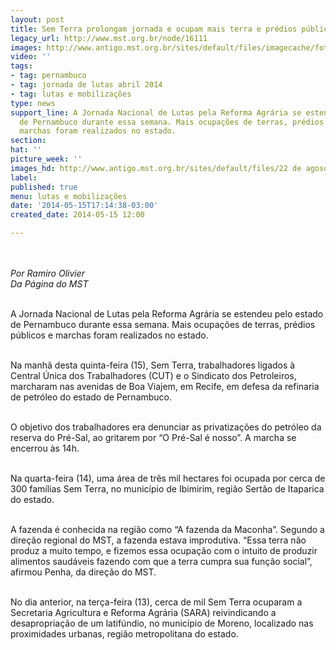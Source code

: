 ```yaml
---
layout: post
title: Sem Terra prolongam jornada e ocupam mais terra e prédios públicos em PE
legacy_url: http://www.mst.org.br/node/16111
images: http://www.antigo.mst.org.br/sites/default/files/imagecache/foto_destaque/22 de agosoto.jpg
video: ''
tags:
- tag: pernambuco
- tag: jornada de lutas abril 2014
- tag: lutas e mobilizações
type: news
support_line: A Jornada Nacional de Lutas pela Reforma Agrária se estendeu pelo estado
  de Pernambuco durante essa semana. Mais ocupações de terras, prédios públicos e
  marchas foram realizados no estado.
section: 
hat: ''
picture_week: ''
images_hd: http://www.antigo.mst.org.br/sites/default/files/22 de agosoto.jpg
label: 
published: true
menu: lutas e mobilizações
date: '2014-05-15T17:14:38-03:00'
created_date: 2014-05-15 12:00

---
```

<p><em><br><br>Por Ramiro Olivier<br></em><em>Da Página do MST<br><br type="_moz"></em></p><p>A Jornada Nacional de Lutas pela Reforma Agrária se estendeu pelo estado de Pernambuco durante essa semana. Mais ocupações de terras, prédios públicos e marchas foram realizados no estado.&nbsp;</p><p><br>Na manhã desta quinta-feira (15), Sem Terra, trabalhadores ligados à Central Única dos Trabalhadores (CUT) e o Sindicato dos Petroleiros, marcharam nas avenidas de Boa Viajem, em Recife, em defesa da refinaria de petróleo do estado de Pernambuco.</p><p><br>O objetivo dos trabalhadores era denunciar as privatizações do petróleo da reserva do Pré-Sal, ao gritarem por “O Pré-Sal é nosso”. A marcha se encerrou às 14h.&nbsp;</p><p><br>Na quarta-feira (14), uma área de três mil hectares foi ocupada por cerca de 300 famílias Sem Terra, no município de Ibimirim, região Sertão de Itaparica do estado.&nbsp;</p><p><br>A fazenda é conhecida na região como “A fazenda da Maconha”. Segundo a direção regional do MST, a fazenda estava improdutiva. “Essa terra não produz a muito tempo, e fizemos essa ocupação com o intuito de produzir alimentos saudáveis fazendo com que a terra cumpra sua função social”, afirmou Penha, da direção do MST.</p><p><br>No dia anterior, na terça-feira (13), cerca de mil Sem Terra ocuparam a Secretaria Agricultura e Reforma Agrária (SARA) reivindicando a desapropriação de um latifúndio, no município de Moreno, localizado nas proximidades urbanas, região metropolitana do estado.</p><p>&nbsp;</p><p>&nbsp;</p>
